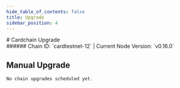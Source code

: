 ```yaml
---
hide_table_of_contents: false
title: Upgrade
sidebar_position: 4
---
```


<div className="h1-with-icon icon-cardchain">
# Cardchain Upgrade
</div>
###### Chain ID: `cardtestnet-12` | Current Node Version: `v0.16.0`

## Manual Upgrade

```js
No chain upgrades scheduled yet.
```
